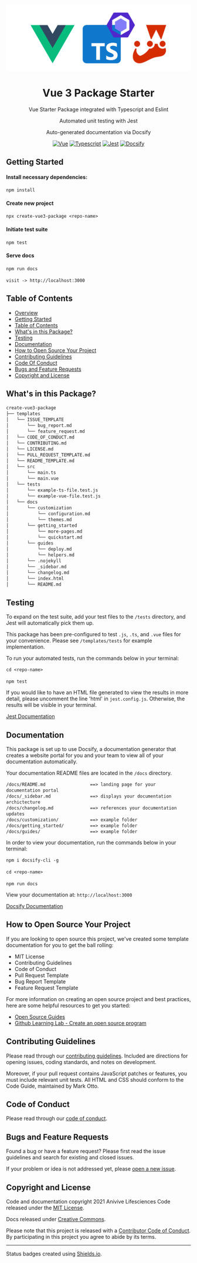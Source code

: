 <div style="text-align:center" align="center">

![Package Logo](assets/vue-ts-eslint-jest.png)

# Vue 3 Package Starter

Vue Starter Package integrated with Typescript and Eslint

Automated unit testing with Jest

Auto-generated documentation via Docsify

[![Vue](https://img.shields.io/badge/vue-3.0.5-%2342b883)](https://v3.vuejs.org/)
[![Typescript](https://img.shields.io/badge/typescript-4.1.3-blue)](https://www.typescriptlang.org/)
[![Jest](https://img.shields.io/badge/jest-26.6.3-red)](https://jestjs.io/en/)
[![Docsify](https://img.shields.io/badge/docsify-4.11.6-green)](https://docsify.js.org/#/)

</div>



## Getting Started

#### Install necessary dependencies:
```
npm install
```

#### Create new project
```
npx create-vue3-package <repo-name>
```

#### Initiate test suite
```
npm test
```

#### Serve docs
```
npm run docs

visit -> http://localhost:3000
```


## Table of Contents

* [Overview](#vue-3-package-starter)
* [Getting Started](#getting-started)
* [Table of Contents](#table-of-contents)
* [What's in this Package?](#whats-in-this-package)
* [Testing](#testing)
* [Documentation](#documentation)
* [How to Open Source Your Project](#how-to-open-source-your-project)
* [Contributing Guidelines](#contributing-guidelines)
* [Code Of Conduct](#code-of-conduct)
* [Bugs and Feature Requests](#bugs-and-feature-requests)
* [Copyright and License](#copyright-and-license)



## What's in this Package?

```
create-vue3-package
├── templates
│   └── ISSUE_TEMPLATE
│       └── bug_report.md
│       └── feature_request.md
│   └── CODE_OF_CONDUCT.md
│   └── CONTRIBUTING.md
│   └── LICENSE.md
│   └── PULL_REQUEST_TEMPLATE.md
│   └── README_TEMPLATE.md
│   └── src
│       └── main.ts
│       └── main.vue
│   └── tests
│       └── example-ts-file.test.js
│       └── example-vue-file.test.js
│   └── docs
│       └── customization
│           └── configuration.md
│           └── themes.md
│       └── getting_started
│           └── more-pages.md
│           └── quickstart.md
│       └── guides
│           └── deploy.md
│           └── helpers.md
│       └── .nojekyll
│       └── _sidebar.md
│       └── changelog.md
│       └── index.html
│       └── README.md
```



## Testing
To expand on the test suite, add your test files to the `/tests` directory, and Jest will
automatically pick them up.

This package has been pre-configured to test `.js`, `.ts`, and `.vue` files for your convenience.
Please see `/templates/tests` for example implementation. 

To run your automated tests, run the commands below in your terminal:
```
cd <repo-name>

npm test
```
If you would like to have an HTML file generated to view the results in more detail, please
uncomment the line 'html' in `jest.config.js`. Otherwise, the results will be visible in your
terminal.


[Jest Documentation](https://jestjs.io/docs/en/getting-started)



## Documentation
This package is set up to use Docsify, a documentation generator that creates a website portal for
you and your team to view all of your documentation automatically.

Your documentation README files are located in the `/docs` directory.
```
/docs/README.md                 ==> landing page for your documentation portal
/docs/_sidebar.md               ==> displays your documentation archictecture
/docs/changelog.md              ==> references your documentation updates
/docs/customization/            ==> example folder
/docs/getting_started/          ==> example folder
/docs/guides/                   ==> example folder
```

In order to view your documentation, run the commands below in your terminal:
```
npm i docsify-cli -g

cd <repo-name>

npm run docs
```

View your documentation at: `http://localhost:3000`

[Docsify Documentation](https://docsify.js.org/#/quickstart)



## How to Open Source Your Project

If you are looking to open source this project, we've created some template documentation for you
to get the ball rolling:
* MIT License
* Contributing Guidelines
* Code of Conduct
* Pull Request Template
* Bug Report Template
* Feature Request Template


For more information on creating an open source project and best practices, here are some helpful
resources to get you started:
* [Open Source Guides](https://opensource.guide/starting-a-project/)
* [Github Learning Lab - Create an open source program](https://lab.github.com/githubtraining/create-an-open-source-program)



## Contributing Guidelines
Please read through our [contributing guidelines](.github/CONTRIBUTING.md). Included are directions
for opening issues, coding standards, and notes on development.

Moreover, if your pull request contains JavaScript patches or features, you must include relevant
unit tests. All HTML and CSS should conform to the Code Guide, maintained by Mark Otto.



## Code of Conduct
Please read through our [code of conduct](CODE_OF_CONDUCT.md).



## Bugs and Feature Requests
Found a bug or have a feature request? Please first read the issue guidelines and search for
existing and closed issues.

If your problem or idea is not addressed yet, please
[open a new issue](https://github.com/Anivive/vue-package-starter/issues).



## Copyright and License
Code and documentation copyright 2021 Anivive Lifesciences Code released under the [MIT License](LICENSE.md).

Docs released under [Creative Commons](https://creativecommons.org/licenses/by/3.0/).

Please note that this project is released with a [Contributor Code of Conduct](CODE_OF_CONDUCT.md).
By participating in this project you agree to abide by its terms.



---



Status badges created using [Shields.io](https://github.com/badges/shields).
